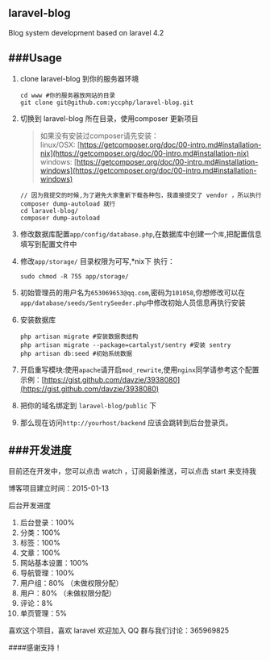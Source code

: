 ## laravel-blog

Blog system development based on laravel 4.2

###Usage
---
1. clone laravel-blog 到你的服务器环境

	```
	cd www #你的服务器放网站的目录
	git clone git@github.com:yccphp/laravel-blog.git
	```

1. 切换到 laravel-blog 所在目录，使用composer 更新项目

	> 如果没有安装过composer请先安装：<br>
 	linux/OSX: [https://getcomposer.org/doc/00-intro.md#installation-nix](https://getcomposer.org/doc/00-intro.md#installation-nix)<br>
 	windows: [https://getcomposer.org/doc/00-intro.md#installation-windows](https://getcomposer.org/doc/00-intro.md#installation-windows)

	```
	// 因为我提交的时候,为了避免大家重新下载各种包，我直接提交了 vendor ，所以执行 composer dump-autoload 就行
	cd laravel-blog/
	composer dump-autoload	
	```

1. 修改数据库配置`app/config/database.php`,在数据库中创建一个`库`,把配置信息填写到配置文件中

1. 修改`app/storage/` 目录权限为可写,*nix下 执行：

    ```
    sudo chmod -R 755 app/storage/
    ```

1. 初始管理员的用户名为`653069653@qq.com`,密码为`101058`,你想修改可以在`app/database/seeds/SentrySeeder.php`中修改初始人员信息再执行安装
1. 安装数据库

    ```
    php artisan migrate #安装数据表结构
    php artisan migrate --package=cartalyst/sentry #安装 sentry 
    php artisan db:seed #初始系统数据
    ```

1. 开启重写模块:使用`apache`请开启`mod_rewrite`,使用`nginx`同学请参考这个配置示例：[https://gist.github.com/davzie/3938080](https://gist.github.com/davzie/3938080)

1. 把你的域名绑定到 `laravel-blog/public` 下

1. 那么现在访问`http://yourhost/backend` 应该会跳转到后台登录页。


###开发进度
---
目前还在开发中，您可以点击 watch ，订阅最新推送，可以点击 start 来支持我

博客项目建立时间：2015-01-13

后台开发进度

1. 后台登录：100%
2. 分类：100%
3. 标签：100%
4. 文章：100%
5. 网站基本设置：100%
6. 导航管理：100%
7. 用户组：80% （未做权限分配）
8. 用户：80% （未做权限分配）
9. 评论：8%
10. 单页管理：5%

喜欢这个项目，喜欢 laravel 欢迎加入 QQ 群与我们讨论：365969825

####感谢支持！

